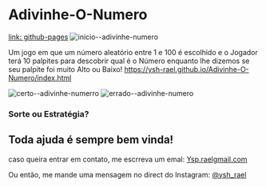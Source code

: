 # Adivinhe-O-Numero 
[link: github-pages](http://ysh-rael.github.io/Adivinhe-O-Numero/)
![inicio--adivinhe-numero](https://user-images.githubusercontent.com/79410863/117735675-50aea680-b1cc-11eb-9995-bb2c70e8fb32.png)

Um jogo em que um número aleatório entre 1 e 100 é escolhido e o Jogador terá 10 palpites para descobrir qual é o Número enquanto lhe dizemos se seu palpite foi muito Alto ou Baixo!
 https://ysh-rael.github.io/Adivinhe-O-Numero/index.html
 
![certo--adivinhe-numerro](https://user-images.githubusercontent.com/79410863/117735730-6e7c0b80-b1cc-11eb-8738-118d54be2a5f.png)
![errado--adivinhe-numero](https://user-images.githubusercontent.com/79410863/117735740-72a82900-b1cc-11eb-80bb-3fd53473724a.png)
### Sorte ou Estratégia?

## Toda ajuda é sempre bem vinda!
caso queira entrar em contato, me escrreva um emal: [Ysp.raelgmail.com](http://mailto:Ysp.raelgmail.com)

Ou então, me mande uma mensagem no direct do Instagram: [@ysh_rael](https://instagram.com/ysh_rael)
